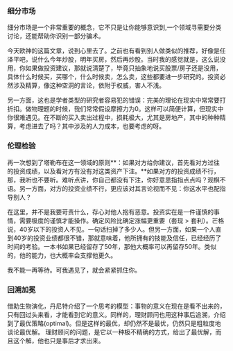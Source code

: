 ### 细分市场

细分市场是一个非常重要的概念，它不只是让你能够意识到,一个领域寻需要分类讨论，还能帮助你识别一部分骗术。

今天欧神的这篇文章，说到心里去了。之前也有看到别人做类似的推荐，好像是任泽平吧，说什么今年炒股，明年买房，然后再炒股。当时我的感觉就是，这么说没用，你如果做投资建议，那就说清楚了，毕竟只抽象地说买股票/房子还是没用，具体什么时候买，买哪个，什么时候卖，怎么卖，这些都要进一步研究的。投资必然涉及精算，像这种空洞的言论，依附于权威，害人不浅。

另一方面，这也是学者类型的研究者容易犯的错误：完美的理论在现实中常常要打折扣。做物理题的时候，我们常常假设摩擦力为0。这样可以简便计算，但现实中你很难遇见。在不断的买入卖出过程中，损耗极大，尤其是房地产，其中的种种精算，考虑进去了吗？其中涉及的人力成本，也要考虑的呀。


### 伦理检验

再一次想到了塔勒布在这一领域的原则**：如果对方给你建议，首先看对方过往的投资成绩，以及看对方有没有对这类资产下注。**如果对方的投资成绩不行，那，我听也不要听。难听点讲，你自己都没有下注，你好意思指指点点吗？观棋不语。另一方面，对方的投资业绩不行，更应该对其言论视而不见：你这水平也配指导别人？

在这里，并不是我要苛责什么，存心对他人抱有恶意。投资实在是一件谨慎的事情，需要极度的谨慎才能操作。确定风险比确定涨幅更重要（套现 > 套利）。芒格说，40岁以下的投资人不见。一句话扫掉了多少人。但另一方面，如果一个人直到40岁的投资业绩都很不错，那就意味着，他所拥有的技能及信任，已经经历了时间的考验。一本书如果已经留存了50年，那他大概率可以再留存50年。类似的，他的能力，也大概率会支撑他更久。

我不能一再等待。可我遇见了，就会紧紧抓住你。

### 回溯加冕
借助生物演化，丹尼特介绍了一个思考的模型：事物的意义在现在是看不出来的，只有回过头来看，才能看到它的意义。同样的，理财顾问也用这种事后追溯，介绍到了最优策略(optimal)。但是这样的最优，却仍然不是最优，仍然只是粗粒度地谈论最优解。
理财顾问的问题，是它以一种极不精确的方式，给出了最优解，而且这个解，他也只是事后才求出来。